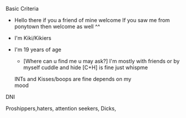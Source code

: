 

Basic Criteria 
- Hello there if you a friend of mine welcome
If you saw me from ponytown then welcome as well ^^
- I'm Kiki/Kikiers
- I'm 19 years of age
  -  [Where can u find me u may ask?]
   I'm mostly with friends or by myself 
   cuddle and hide [C+H] is fine just whispme
 
   INTs and Kisses/boops are fine depends on my    
mood  
  
 DNI 

   Proshippers,haters, attention seekers, Dicks, 
   
   
